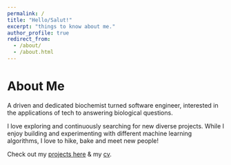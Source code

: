 ```yaml
---
permalink: /
title: "Hello/Salut!"
excerpt: "things to know about me."
author_profile: true
redirect_from: 
  - /about/
  - /about.html
---
```


# About Me

A driven and dedicated biochemist turned software engineer, interested in the applications of tech to answering biological questions.  

I love exploring and continuously searching for new diverse projects. While I enjoy building and experimenting with different machine learning algorithms, I love to hike, bake and meet new people!

Check out my [projects here](https://kmualim.github.io/publications/) & my [cv](https://kmualim.github.io/cv). 




 





